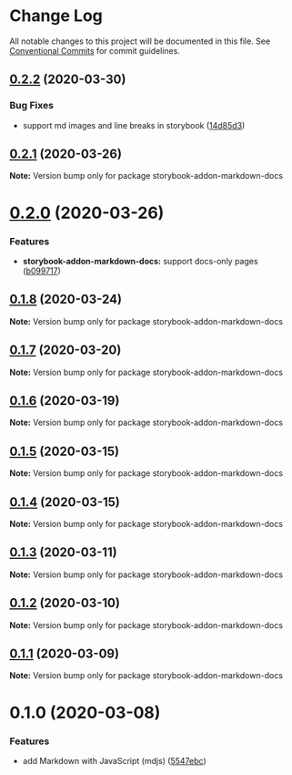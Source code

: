 # Change Log

All notable changes to this project will be documented in this file.
See [Conventional Commits](https://conventionalcommits.org) for commit guidelines.

## [0.2.2](https://github.com/open-wc/open-wc/compare/storybook-addon-markdown-docs@0.2.1...storybook-addon-markdown-docs@0.2.2) (2020-03-30)


### Bug Fixes

* support md images and line breaks in storybook ([14d85d3](https://github.com/open-wc/open-wc/commit/14d85d37a64db5366efc04a20f0a0e0cd2556e91))





## [0.2.1](https://github.com/open-wc/open-wc/compare/storybook-addon-markdown-docs@0.2.0...storybook-addon-markdown-docs@0.2.1) (2020-03-26)

**Note:** Version bump only for package storybook-addon-markdown-docs





# [0.2.0](https://github.com/open-wc/open-wc/compare/storybook-addon-markdown-docs@0.1.8...storybook-addon-markdown-docs@0.2.0) (2020-03-26)


### Features

* **storybook-addon-markdown-docs:** support docs-only pages ([b099717](https://github.com/open-wc/open-wc/commit/b099717fc423dd8afc971af196f4baf7018b3552))





## [0.1.8](https://github.com/open-wc/open-wc/compare/storybook-addon-markdown-docs@0.1.7...storybook-addon-markdown-docs@0.1.8) (2020-03-24)

**Note:** Version bump only for package storybook-addon-markdown-docs





## [0.1.7](https://github.com/open-wc/open-wc/compare/storybook-addon-markdown-docs@0.1.6...storybook-addon-markdown-docs@0.1.7) (2020-03-20)

**Note:** Version bump only for package storybook-addon-markdown-docs





## [0.1.6](https://github.com/open-wc/open-wc/compare/storybook-addon-markdown-docs@0.1.5...storybook-addon-markdown-docs@0.1.6) (2020-03-19)

**Note:** Version bump only for package storybook-addon-markdown-docs





## [0.1.5](https://github.com/open-wc/open-wc/compare/storybook-addon-markdown-docs@0.1.4...storybook-addon-markdown-docs@0.1.5) (2020-03-15)

**Note:** Version bump only for package storybook-addon-markdown-docs





## [0.1.4](https://github.com/open-wc/open-wc/compare/storybook-addon-markdown-docs@0.1.3...storybook-addon-markdown-docs@0.1.4) (2020-03-15)

**Note:** Version bump only for package storybook-addon-markdown-docs





## [0.1.3](https://github.com/open-wc/open-wc/compare/storybook-addon-markdown-docs@0.1.2...storybook-addon-markdown-docs@0.1.3) (2020-03-11)

**Note:** Version bump only for package storybook-addon-markdown-docs





## [0.1.2](https://github.com/open-wc/open-wc/compare/storybook-addon-markdown-docs@0.1.1...storybook-addon-markdown-docs@0.1.2) (2020-03-10)

**Note:** Version bump only for package storybook-addon-markdown-docs





## [0.1.1](https://github.com/open-wc/open-wc/compare/storybook-addon-markdown-docs@0.1.0...storybook-addon-markdown-docs@0.1.1) (2020-03-09)

**Note:** Version bump only for package storybook-addon-markdown-docs





# 0.1.0 (2020-03-08)


### Features

* add Markdown with JavaScript (mdjs) ([5547ebc](https://github.com/open-wc/open-wc/commit/5547ebc00c02c5c34725030865dc3fd5a02aae80))
